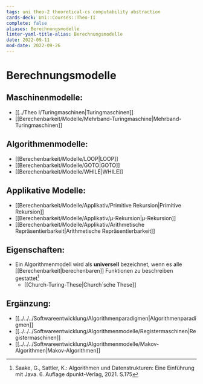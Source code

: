 ```yaml
---
tags: uni theo-2 theoretical-cs computability abstraction
cards-deck: Uni::Courses::Theo-II
complete: false
aliases: Berechnungsmodelle
linter-yaml-title-alias: Berechnungsmodelle
date: 2022-09-11
mod-date: 2022-09-26
---
```


# Berechnungsmodelle

## Maschinenmodelle:
- [[../Theo I/Turingmaschinen|Turingmaschinen]]
- [[Berechenbarkeit/Modelle/Mehrband-Turingmaschine|Mehrband-Turingmaschinen]]

## Algorithmenmodelle:
- [[Berechenbarkeit/Modelle/LOOP|LOOP]]
- [[Berechenbarkeit/Modelle/GOTO|GOTO]]
- [[Berechenbarkeit/Modelle/WHILE|WHILE]]

## Applikative Modelle:
- [[Berechenbarkeit/Modelle/Applikativ/Primitive Rekursion|Primitive Rekursion]]
- [[Berechenbarkeit/Modelle/Applikativ/µ-Rekursion|µ-Rekursion]]
- [[Berechenbarkeit/Modelle/Applikativ/Arithmetische Repräsentierbarkeit|Arithmetische Repräsentierbarkeit]]

## Eigenschaften:
- Ein Algorithmenmodell wird als **universell** bezeichnet, wenn es alle [[Berechenbarkeit|berechenbaren]] Funktionen zu beschreiben gestattet[^1]
	- [[Church-Turing-These|Church`sche These]]

## Ergänzung:
- [[../../../Softwareentwicklung/Algorithmenparadigmen|Algorithmenparadigmen]]
- [[../../../Softwareentwicklung/Algorithmenmodelle/Registermaschinen|Registermaschinen]]
- [[../../../Softwareentwicklung/Algorithmenmodelle/Makov-Algorithmen|Makov-Algorithmen]]

[^1]:Saake, G., Sattler, K.: Algorithmen und Datenstrukturen: Eine Einführung mit Java. 6. Auflage dpunkt-Verlag, 2021. S.175
